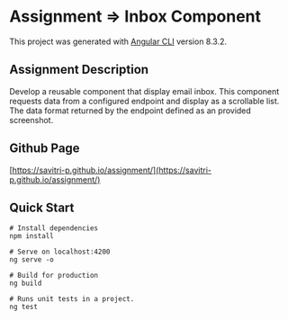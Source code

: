 # Assignment => Inbox Component
This project was generated with [Angular CLI](https://github.com/angular/angular-cli) version 8.3.2.

## Assignment Description
Develop a reusable component that display email inbox. This component requests data from a configured endpoint and display as a scrollable list. The data format returned by the endpoint defined as an provided screenshot.

## Github Page
[https://savitri-p.github.io/assignment/](https://savitri-p.github.io/assignment/)

## Quick Start
```
# Install dependencies
npm install

# Serve on localhost:4200
ng serve -o

# Build for production
ng build

# Runs unit tests in a project.
ng test

```
